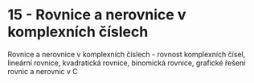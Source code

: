 
# 15 - Rovnice a nerovnice v komplexních číslech

Rovnice a nerovnice v komplexních číslech - rovnost komplexních čísel, lineární rovnice, kvadratická rovnice, binomická rovnice, grafické řešení rovnic a nerovnic v C

